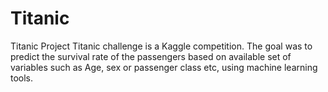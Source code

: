 # Titanic
Titanic Project
Titanic challenge is a Kaggle competition. The goal was to predict the survival rate of the passengers based on available set of variables such as Age, sex or passenger class etc, using machine learning tools.
